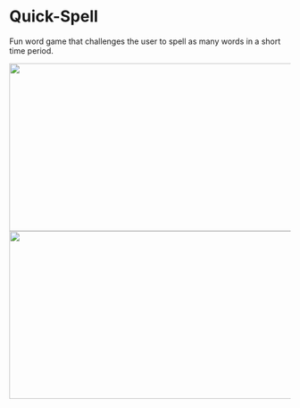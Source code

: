 # Quick-Spell

Fun word game that challenges the user to spell as many words in a short time period. 

<img src= "https://github.com/Robertm339/Quick-Spell/assets/71312299/0229941c-8475-4404-a567-e5132b18b725" width="647" height="300">

<img src= "https://github.com/Robertm339/Quick-Spell/assets/71312299/172821c8-08bb-455a-bd17-73060263854c" width="647" height="300">
